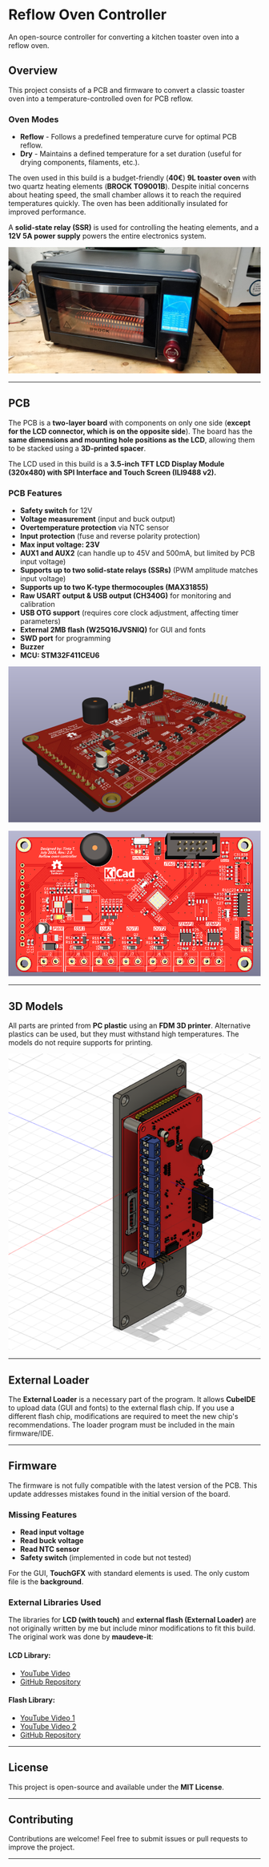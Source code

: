 # Reflow Oven Controller

An open-source controller for converting a kitchen toaster oven into a reflow oven.

## Overview

This project consists of a PCB and firmware to convert a classic toaster oven into a temperature-controlled oven for PCB reflow.

### Oven Modes
- **Reflow** - Follows a predefined temperature curve for optimal PCB reflow.
- **Dry** - Maintains a defined temperature for a set duration (useful for drying components, filaments, etc.).

The oven used in this build is a budget-friendly (**40€**) **9L toaster oven** with two quartz heating elements (**BROCK TO9001B**). Despite initial concerns about heating speed, the small chamber allows it to reach the required temperatures quickly. The oven has been additionally insulated for improved performance.

A **solid-state relay (SSR)** is used for controlling the heating elements, and a **12V 5A power supply** powers the entire electronics system.

![Reflow Oven](https://github.com/TilenTinta/ReflowOven_controller/blob/main/Pictures/IMG_20240811_171814.jpg)

---

## PCB

The PCB is a **two-layer board** with components on only one side (**except for the LCD connector, which is on the opposite side**). The board has the **same dimensions and mounting hole positions as the LCD**, allowing them to be stacked using a **3D-printed spacer**.

The LCD used in this build is a **3.5-inch TFT LCD Display Module (320x480) with SPI Interface and Touch Screen (ILI9488 v2).**

### PCB Features
- **Safety switch** for 12V
- **Voltage measurement** (input and buck output)
- **Overtemperature protection** via NTC sensor
- **Input protection** (fuse and reverse polarity protection)
- **Max input voltage: 23V**
- **AUX1 and AUX2** (can handle up to 45V and 500mA, but limited by PCB input voltage)
- **Supports up to two solid-state relays (SSRs)** (PWM amplitude matches input voltage)
- **Supports up to two K-type thermocouples (MAX31855)**
- **Raw USART output & USB output (CH340G)** for monitoring and calibration
- **USB OTG support** (requires core clock adjustment, affecting timer parameters)
- **External 2MB flash (W25Q16JVSNIQ)** for GUI and fonts
- **SWD port** for programming
- **Buzzer**
- **MCU: STM32F411CEU6**

![PCB 3D View](https://github.com/TilenTinta/ReflowOven_controller/blob/main/PCB/Pictures/3D_View2.PNG)

![PCB 3D View](https://github.com/TilenTinta/ReflowOven_controller/blob/main/PCB/Pictures/3D_View1.PNG)

---

## 3D Models

All parts are printed from **PC plastic** using an **FDM 3D printer**. Alternative plastics can be used, but they must withstand high temperatures. The models do not require supports for printing.

![3D Model](https://github.com/TilenTinta/ReflowOven_controller/blob/main/3D_Model/Pictures/3D_Model1.PNG)

---

## External Loader

The **External Loader** is a necessary part of the program. It allows **CubeIDE** to upload data (GUI and fonts) to the external flash chip. If you use a different flash chip, modifications are required to meet the new chip's recommendations. The loader program must be included in the main firmware/IDE.

---

## Firmware

The firmware is not fully compatible with the latest version of the PCB. This update addresses mistakes found in the initial version of the board.

### Missing Features
- **Read input voltage**
- **Read buck voltage**
- **Read NTC sensor**
- **Safety switch** (implemented in code but not tested)

For the GUI, **TouchGFX** with standard elements is used. The only custom file is the **background**.

### External Libraries Used
The libraries for **LCD (with touch)** and **external flash (External Loader)** are not originally written by me but include minor modifications to fit this build. The original work was done by **maudeve-it**:

#### LCD Library:
- [YouTube Video](https://www.youtube.com/watch?v=g1siKaPox88)
- [GitHub Repository](https://github.com/maudeve-it/ILI9XXX-XPT2046-STM32)

#### Flash Library:
- [YouTube Video 1](https://www.youtube.com/watch?v=PO_2ZE1NQF0&list=PL6Fwy7aR3zSlZO3OBppHSzDacE4CGgRqO&index=6)
- [YouTube Video 2](https://www.youtube.com/watch?v=KlG2doCkREM)
- [GitHub Repository](https://github.com/maudeve-it/W25Qxxx_SPI_FLASH_STM32)

---

## License
This project is open-source and available under the **MIT License**.

---

## Contributing
Contributions are welcome! Feel free to submit issues or pull requests to improve the project.

---

